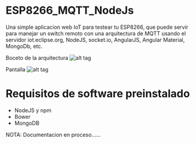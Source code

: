 # ESP8266_MQTT_NodeJs
Una simple aplicacion web IoT para testear tu ESP8266, que puede servir para manejar un switch remoto con una arquitectura de MQTT usando el servidor iot.eclipse.org, NodeJS, socket.io, AngularJS, Angular Material, MongoDb, etc.

Boceto de la arquitectura
![alt tag](https://dl.dropboxusercontent.com/u/6174465/arquitectura.jpg)

Pantalla 
![alt tag](https://dl.dropboxusercontent.com/u/6174465/Screenshot.jpg)

# Requisitos de software preinstalado
* NodeJS y npm
* Bower
* MongoDB

NOTA: Documentacion en proceso......
